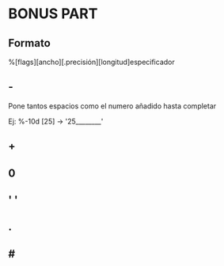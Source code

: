 # BONUS PART

## Formato

%[flags][ancho][.precisión][longitud]especificador

## -

Pone tantos espacios como el numero añadido hasta completar

Ej: %-10d [25] -> '25________'

## +

## 0

## ' '

## .

## \#